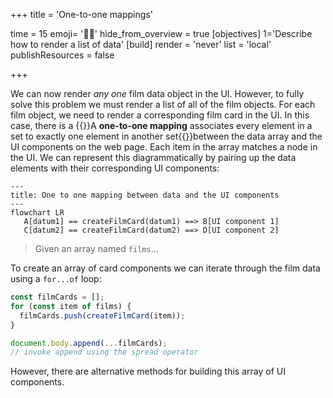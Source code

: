 +++
title = 'One-to-one mappings'

time = 15
emoji= '👭🏾'
hide_from_overview = true
[objectives]
    1='Describe how to render a list of data'
[build]
  render = 'never'
  list = 'local'
  publishResources = false

+++

We can now render _any one_ film data object in the UI. However, to fully solve this problem we must render a list of all of the film objects. For each film object, we need to render a corresponding film card in the UI. In this case, there is a {{<tooltip title="one-to-one mapping">}}A **one-to-one mapping** associates every element in a set to exactly one element in another set{{</tooltip>}}between the data array and the UI components on the web page. Each item in the array matches a node in the UI. We can represent this diagrammatically by pairing up the data elements with their corresponding UI components:

```mermaid
---
title: One to one mapping between data and the UI components
---
flowchart LR
   A[datum1] == createFilmCard(datum1) ==> B[UI component 1]
   C[datum2] == createFilmCard(datum2) ==> D[UI component 2]
```

> Given an array named `films`...

To create an array of card components we can iterate through the film data using a `for...of` loop:

```js
const filmCards = [];
for (const item of films) {
  filmCards.push(createFilmCard(item));
}

document.body.append(...filmCards);
// invoke append using the spread operator
```

However, there are alternative methods for building this array of UI components.
